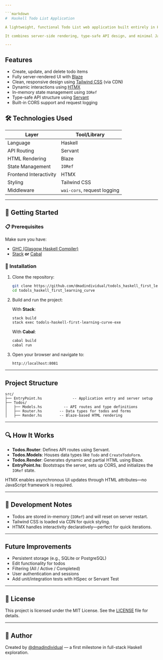 ```yaml
---

```markdown
#  Haskell Todo List Application

A lightweight, functional Todo List web application built entirely in Haskell. This project showcases full-stack development using idiomatic Haskell practices, serving as a learning milestone in the journey of mastering Haskell for web development.

It combines server-side rendering, type-safe API design, and minimal JavaScript interactivity via HTMX.

---
```


## Features

- Create, update, and delete todo items
- Fully server-rendered UI with [Blaze](https://hackage.haskell.org/package/blaze-html)
- Clean, responsive design using [Tailwind CSS](https://tailwindcss.com/) (via CDN)
- Dynamic interactions using [HTMX](https://htmx.org/)
- In-memory state management using `IORef`
- Type-safe API structure using [Servant](https://hackage.haskell.org/package/servant)
- Built-in CORS support and request logging


## 🛠 Technologies Used

| Layer        | Tool/Library |
|--------------|--------------|
| Language     | Haskell |
| API Routing  | Servant |
| HTML Rendering | Blaze |
| State Management | `IORef` |
| Frontend Interactivity | HTMX |
| Styling | Tailwind CSS |
| Middleware | `wai-cors`, request logging |

---

## 🚀 Getting Started

### 📋 Prerequisites

Make sure you have:

- [GHC (Glasgow Haskell Compiler)](https://www.haskell.org/ghc/)
- [Stack](https://docs.haskellstack.org/) **or** [Cabal](https://www.haskell.org/cabal/)

### 🔧 Installation

1. Clone the repository:

   ```bash
   git clone https://github.com/dmadindividual/todols_haskell_first_learning_curve.git
   cd todols_haskell_first_learning_curve
   ```

2. Build and run the project:

   With **Stack**:

   ```bash
   stack build
   stack exec todols-haskell-first-learning-curve-exe
   ```

   With **Cabal**:

   ```bash
   cabal build
   cabal run
   ```

3. Open your browser and navigate to:

   ```
   http://localhost:8081
   ```

---

##  Project Structure

```
src/
├── EntryPoint.hs              -- Application entry and server setup
├── Todos/
│   ├── Models.hs          -- API routes and type definitions
│   ├── Router.hs        -- Data types for todos and forms
│   ├── Render.hs        -- Blaze-based HTML rendering
```

---

## 🔍 How It Works

- **Todos.Router**: Defines API routes using Servant.
- **Todos.Models**: Houses data types like `Todo` and `CreateTodoForm`.
- **Todos.Render**: Generates dynamic and partial HTML using Blaze.
- **EntryPoint.hs**: Bootstraps the server, sets up CORS, and initializes the `IORef` state.

HTMX enables asynchronous UI updates through HTML attributes—no JavaScript framework is required.

---

## 🧪 Development Notes

- Todos are stored in-memory (`IORef`) and will reset on server restart.
- Tailwind CSS is loaded via CDN for quick styling.
- HTMX handles interactivity declaratively—perfect for quick iterations.

---

##  Future Improvements

- Persistent storage (e.g., SQLite or PostgreSQL)
- Edit functionality for todos
- Filtering (All / Active / Completed)
- User authentication and sessions
- Add unit/integration tests with HSpec or Servant Test

---

## 📄 License

This project is licensed under the MIT License. See the [LICENSE](LICENSE) file for details.

---

## 👤 Author

Created by [@dmadindividual](https://github.com/dmadindividual) — a first milestone in full-stack Haskell exploration.
```
